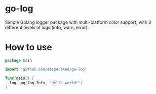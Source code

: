 # go-log

Simple Golang logger package with multi-platform color support, with 3 different levels of logs (info, warn, error)

# How to use
```go
package main

import "github.com/desperatee/go-log"

func main() {
  log.Log(log.Info, "Hello world!")
}
